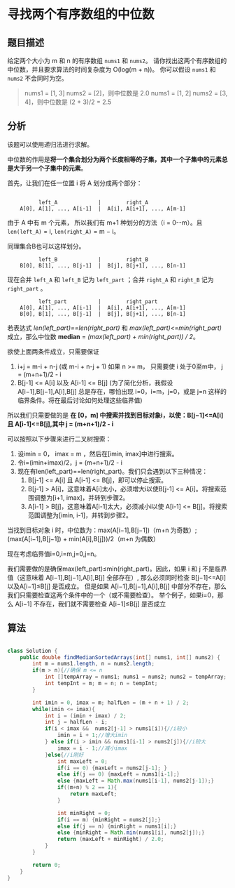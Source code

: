 # 寻找两个有序数组的中位数

## 题目描述

给定两个大小为 m 和 n 的有序数组 `nums1` 和 `nums2`。
请你找出这两个有序数组的中位数，并且要求算法的时间复杂度为 O(log(m + n))。
你可以假设 `nums1` 和 `nums2` 不会同时为空。

>nums1 = [1, 3]  nums2 = [2]，则中位数是 2.0
>nums1 = [1, 2]  nums2 = [3, 4]，则中位数是 (2 + 3)/2 = 2.5

## 分析

该题可以使用递归法进行求解。

中位数的作用是**将一个集合划分为两个长度相等的子集，其中一个子集中的元素总是大于另一个子集中的元素**。

首先，让我们在任一位置 i 将 A 划分成两个部分：

```

          left_A             |        right_A
    A[0], A[1], ..., A[i-1]  |  A[i], A[i+1], ..., A[m-1]

```
由于 A 中有 m 个元素， 所以我们有 m+1 种划分的方法（i = 0--m）。且`len(left_A)` = i, `len(right_A)` = m − i。

同理集合B也可以这样划分。

```
          left_B             |        right_B
    B[0], B[1], ..., B[j-1]  |  B[j], B[j+1], ..., B[n-1]
```

现在合并 `left_A` 和 `left_B` 记为 `left_part` ；合并  `right_A` 和  `right_B` 记为 `right_part` 。

```
          left_part          |        right_part
    A[0], A[1], ..., A[i-1]  |  A[i], A[i+1], ..., A[m-1]
    B[0], B[1], ..., B[j-1]  |  B[j], B[j+1], ..., B[n-1]
```

若表达式 *len(left_part)==len(right_part)* 和 *max(left_part)<=min(right_part)* 成立，那么中位数 **median** = *(max(left_part) + min(right_part)) / 2*。

欲使上面两条件成立，只需要保证

1. i+j = m-i + n-j (或 m-i + n-j + 1) 如果 n >= m， 只需要使 i 处于0至m中， j = (m+n+1)/2 - i 
2. B[j-1] <= A[i] 以及 A[i-1] <= B[j] (为了简化分析，我假设A[i−1],B[j−1],A[i],B[j] 总是存在，哪怕出现 i=0，i=m，j=0，或是 j=n 这样的临界条件。将在最后讨论如何处理这些临界值)

所以我们只需要做的是 **在 [0，m] 中搜索并找到目标对象i，以使：B[j−1]<=A[i] 且 A[i-1]<=B[j],其中 j = (m+n+1)/2 - i**

可以按照以下步骤来进行二叉树搜索：
1. 设imin = 0， imax = m ，然后在[imin, imax]中进行搜索。
2. 令i=(imin+imax)/2，j = (m+n+1)/2 - i
3. 现在有len(left_part)==len(right_part)。我们只会遇到以下三种情况：
    1. B[j-1] <= A[i] 且 A[i-1] <= B[j]，即可以停止搜索。
    2. B[j-1] > A[i]，这意味着A[i]太小，必须增大i以使B[j-1] <= A[i]。将搜索范围调整为[i+1, imax]，并转到步骤2。
    3. A[i-1] > B[j]，这意味着A[i-1]太大，必须减小i以使 A[i-1] <= B[j]。将搜索范围调整为[imin, i-1]，并转到步骤2。

当找到目标对象 i 时，中位数为：max(A[i−1],B[j−1])（m+n 为奇数）;(max(A[i−1],B[j−1]) + min(A[i],B[j]))/2（m+n 为偶数）

现在考虑临界值i=0,i=m,j=0,j=n。

我们需要做的是确保max(left_part)≤min(right_part)。因此，如果 i 和 j 不是临界值（这意味着 A[i−1],B[j−1],A[i],B[j] 全部存在）, 那么必须同时检查 B[j−1]<=A[i] 以及A[i−1]≤B[j] 是否成立。 但是如果 A[i−1],B[j−1],A[i],B[j] 中部分不存在，那么我们只需要检查这两个条件中的一个（或不需要检查）。 举个例子，如果i=0，那么 A[i−1] 不存在，我们就不需要检查 A[i−1]≤B[j] 是否成立

## 算法

```java

class Solution {
    public double findMedianSortedArrays(int[] nums1, int[] nums2) {
        int m = nums1.length, n = nums2.length;
        if(m > n){//确保 m <= n
            int []tempArray = nums1; nums1 = nums2; nums2 = tempArray;
            int tempInt = m; m = n; n = tempInt;
        }

        int imin = 0, imax = m; halfLen = (m + n + 1) / 2;
        while(imin <= imax){
            int i = (imin + imax) / 2;
            int j = halfLen - i;
            if(i < imax &&  nums2[j-1] > nums1[i]){//i较小
                imin = i + 1;//增大imin
            } else if(i > imin && nums1[i-1] > nums2[j]){//i较大
                imax = i - 1;//减小imax
            }else{//i刚好
                int maxLeft = 0;
                if(i == 0) {maxLeft = nums2[j-1]; }
                else if(j == 0) {maxLeft = nums1[i-1];}
                else {maxLeft = Math.max(nums1[i-1], nums2[j-1]);}
                if((m+n) % 2 == 1){
                    return maxLeft;
                }

                int minRight = 0;
                if(i == m) {minRight = nums2[j];}
                else if(j == n) {minRight = nums1[i];}
                else {minRight = Math.min(nums1[i], nums2[j]);}
                return (maxLeft + minRight) / 2.0;
            }
        }

        return 0;
    }
}
```